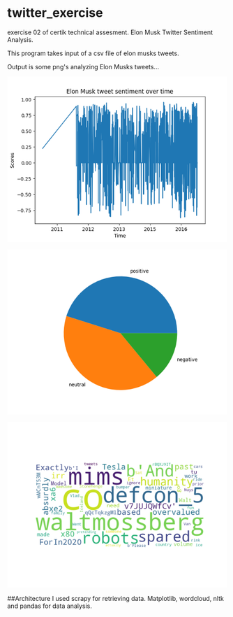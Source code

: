 # twitter_exercise
exercise 02 of certik technical assesment. Elon Musk Twitter Sentiment Analysis.

This program takes input of a csv file of elon musks tweets. 

Output is some png's analyzing Elon Musks tweets...

![alt text](line_graph.png)

![alt text](pie_chart.png)

![alt text](wordcloud.png)



##Architecture
I used scrapy for retrieving data. Matplotlib, wordcloud, nltk and pandas for data analysis. 

